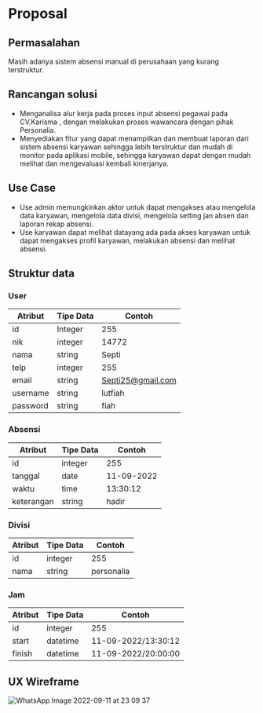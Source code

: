 # Proposal
## Permasalahan
Masih adanya sistem absensi  manual di perusahaan yang kurang terstruktur.

## Rancangan solusi
-	Menganalisa alur kerja pada proses input absensi pegawai pada CV.Karisma , dengan melakukan proses wawancara dengan pihak Personalia.
-	Menyediakan fitur yang dapat menampilkan dan membuat laporan dari sistem absensi karyawan sehingga lebih terstruktur dan mudah di monitor pada aplikasi mobile, sehingga karyawan dapat dengan mudah melihat dan mengevaluasi kembali kinerjanya.

## Use Case
-	Use admin memungkinkan aktor untuk dapat mengakses atau mengelola data karyawan, mengelola data divisi, mengelola setting jan absen dan laporan rekap absensi.
-	Use karyawan dapat melihat datayang ada pada akses karyawan untuk dapat mengakses profil karyawan, melakukan absensi dan melihat absensi.

## Struktur data
### User 
|Atribut|Tipe Data|Contoh|
|--|--|--|
|id|Integer|255|
|nik|integer|14772|
|nama|string|Septi|
|telp|integer|255
|email|string|Septi25@gmail.com|
|username|string|lutfiah|
|password|string|fiah|

### Absensi
|Atribut|Tipe Data|Contoh|
|--|--|--|
|id|integer|255
|tanggal|date|11-09-2022|
|waktu|time|13:30:12|
|keterangan|string|hadir|

### Divisi 
|Atribut|Tipe Data|Contoh|
|--|--|--|
|id|integer|255
|nama|string|personalia|

### Jam
|Atribut|Tipe Data|Contoh|
|--|--|--|
|id|integer|255
|start|datetime|11-09-2022/13:30:12|
|finish|datetime|11-09-2022/20:00:00|

## UX Wireframe
![WhatsApp Image 2022-09-11 at 23 09 37](https://user-images.githubusercontent.com/112858041/189541581-fdd36d7a-0049-4d2a-bef8-2ae77deff97b.jpeg)

